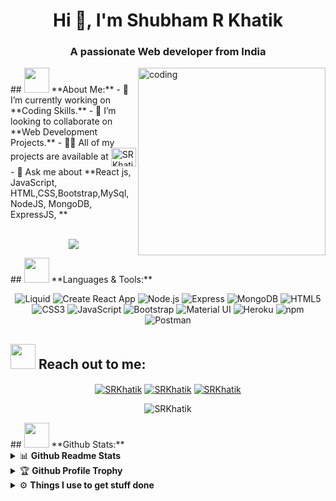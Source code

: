 <h1 align="center">Hi 👋, I'm Shubham R Khatik</h1>
<h3 align="center">A passionate Web developer from India</h3>
<img align="right" alt="coding" width="300" src="https://images.squarespace-cdn.com/content/v1/5769fc401b631bab1addb2ab/1541580611624-TE64QGKRJG8SWAIUS7NS/ke17ZwdGBToddI8pDm48kPoswlzjSVMM-SxOp7CV59BZw-zPPgdn4jUwVcJE1ZvWQUxwkmyExglNqGp0IvTJZamWLI2zvYWH8K3-s_4yszcp2ryTI0HqTOaaUohrI8PI6FXy8c9PWtBlqAVlUS5izpdcIXDZqDYvprRqZ29Pw0o/coding-freak.gif">
## <img src="https://media.giphy.com/media/WUlplcMpOCEmTGBtBW/giphy.gif" width="40"> **About Me:**
- 🔭 I’m currently working on **Coding Skills.**
- 👯 I’m looking to collaborate on **Web Development Projects.**
- 👨‍💻 All of my projects are available at <a href="https://github.com/SRKhatik?tab=repositories" target="blank"><img align="center" src="https://raw.githubusercontent.com/rahuldkjain/github-profile-readme-generator/master/src/images/icons/Social/github.svg" alt="SRKhatik" height="30" width="40" /></a>
- 💬 Ask me about **React js, JavaScript, HTML,CSS,Bootstrap,MySql, NodeJS, MongoDB, ExpressJS, **
<br/>
<br/>
<p align="center">
   <img align="center" src="https://github-readme-streak-stats.herokuapp.com/?user=SRKhatik&theme=radical&hide_border=true"/>
</p>
## <img src="https://media.giphy.com/media/j2pOGeGYKe2xCCKwfi/giphy.gif" width="40"> **Languages & Tools:**
<p align="center">
  <img src="https://img.shields.io/static/v1?style=for-the-badge&label=Liquid&message=Create+React+App&color=09D3AC&logoColor=09D3AC" alt="Liquid">
  <img src="https://img.shields.io/static/v1?style=for-the-badge&label=React&message=Create+React+App&color=222222&logoColor=09D3AC" alt="Create React App">
  <img src="https://img.shields.io/static/v1?style=for-the-badge&message=Node.js&color=339933&logo=Node.js&logoColor=FFFFFF&label=" alt="Node.js">
  <img src="https://img.shields.io/static/v1?style=for-the-badge&message=Express&color=000000&logo=Express&logoColor=FFFFFF&label=" alt="Express">
  <img src="https://img.shields.io/static/v1?style=for-the-badge&message=MongoDB&color=47A248&logo=MongoDB&logoColor=FFFFFF&label=" alt="MongoDB">
  <img src="https://img.shields.io/badge/HTML5-E34F26?style=for-the-badge&logo=html5&logoColor=white" alt="HTML5">
  <img src="https://img.shields.io/badge/CSS3-1572B6?style=for-the-badge&logo=css3&logoColor=white" alt="CSS3">
  <img src="https://img.shields.io/badge/JavaScript-F7DF1E?style=for-the-badge&logo=javascript&logoColor=black" alt="JavaScript">
  <img src="https://img.shields.io/badge/Bootstrap-563D7C?style=for-the-badge&logo=bootstrap&logoColor=white" alt="Bootstrap">
  <img src="https://img.shields.io/badge/Material--UI-0081CB?style=for-the-badge&logo=material-ui&logoColor=white" alt="Material UI">
  <img src="https://img.shields.io/badge/Heroku-430098?style=for-the-badge&logo=heroku&logoColor=white" alt="Heroku">
  <img src="https://img.shields.io/static/v1?style=for-the-badge&message=npm&color=CB3837&logo=npm&logoColor=FFFFFF&label=" alt="npm">
  <img src="https://img.shields.io/badge/Postman-FF6C37?style=for-the-badge&logo=Postman&logoColor=white" alt="Postman">
</p>

## <img src="https://media.giphy.com/media/LnQjpWaON8nhr21vNW/giphy.gif" width="40"> **Reach out to me:** ️
<p align="center">	
<a href="https://www.linkedin.com/in/shubham-khatik-4a21a9203/" target="_blank"><img align="center" src="https://img.shields.io/badge/-LinkedIn-0e76a8?style=flat-square&logo=Linkedin&logoColor=white" alt="SRKhatik" /></a>
<a href="https://github.com/SRKhatik" target="_blank"><img align="center" src="https://img.shields.io/badge/Website-3b5998?style=flat-square&logo=google-chrome&logoColor=white" alt="SRKhatik" /></a>
<a href="khatikshubham1995@gmail.com" target="_blank"><img align="center" src="https://img.shields.io/badge/-Gmail-EA4335?style=flat-square&logo=Gmail&logoColor=white" alt="SRKhatik" /></a>
<p align="center">
<img align="center" src="https://komarev.com/ghpvc/?username=SRKhatik" alt="SRKhatik" />
</p>
## <img src="https://media.giphy.com/media/ZCN6F3FAkwsyOGU2RS/giphy.gif" width="40"> **Github Stats:**
<details>
  <summary>📊 <b>Github Readme Stats</b></summary>
 <br />
 <p align="center">
  <a href="https://github.com/SRKhatik">
   <img width="430" align="center" src="https://github-readme-stats.vercel.app/api?username=SRKhatik&show_icons=true&theme=radical&count_private=true">
  </a>
  <a href="https://github.com/SRKhatik/github-readme-stats">
    <img align="center" src="https://github-readme-stats.anuraghazra1.vercel.app/api/top-langs/?username=SRKhatik&layout=compact&theme=radical&langs_count=6" />
  </a>
 </p>
</details>
<details>
 <summary>🏆 <b>Github Profile Trophy</b></summary>
 <br />
 <p align="center">
  <a href="https://github.com/ryo-ma/github-profile-trophy">
   <img src="https://github-profile-trophy.vercel.app/?username=SRKhatik&column=8&theme=darkhub"/>
  </a>
 </p>
</details>
<details>
  <br />
  <summary>⚙️ <b> Things I use to get stuff done</b></summary>
  	<ul>
  	   <li><b>OS:</b> Ubuntu / Windows  </li>
	     <li><b>Code Editor:</b> VSCode - The best editor out there.</li>
	     <li><b>To Stay Updated:</b> Linkedin </li>
	    <br />
	</ul>
</details>
